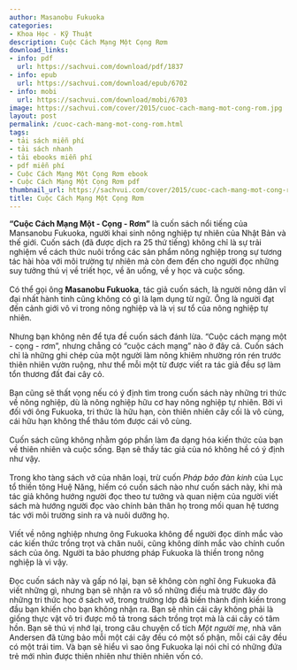 ```yaml
---
author: Masanobu Fukuoka
categories:
- Khoa Học - Kỹ Thuật
description: Cuộc Cách Mạng Một Cọng Rơm
download_links:
- info: pdf
  url: https://sachvui.com/download/pdf/1837
- info: epub
  url: https://sachvui.com/download/epub/6702
- info: mobi
  url: https://sachvui.com/download/mobi/6703
image: https://sachvui.com/cover/2015/cuoc-cach-mang-mot-cong-rom.jpg
layout: post
permalink: /cuoc-cach-mang-mot-cong-rom.html
tags:
- tải sách miễn phí
- tải sách nhanh
- tải ebooks miễn phí
- pdf miễn phí
- Cuộc Cách Mạng Một Cọng Rơm ebook
- Cuộc Cách Mạng Một Cọng Rơm pdf
thumbnail_url: https://sachvui.com/cover/2015/cuoc-cach-mang-mot-cong-rom.jpg
title: Cuộc Cách Mạng Một Cọng Rơm
---
```


 <div class="item-desc text-justify"> <p><strong>“Cuộc Cách Mạng Một - Cọng - Rơm”</strong> là cuốn sách nổi tiếng của Mansanobu Fukuoka, người khai sinh nông nghiệp tự nhiên của Nhật Bản và thế giới. Cuốn sách (đã được dịch ra 25 thứ tiếng) không chỉ là sự trải nghiệm về cách thức nuôi trồng các sản phẩm nông nghiệp trong sự tương tác hài hòa với môi trường tự nhiên mà còn đem đến cho người đọc những suy tưởng thú vị về triết học, về ăn uống, về y học và cuộc sống.<br><br>Có thể gọi ông <strong>Masanobu Fukuoka</strong>, tác giả cuốn sách, là người nông dân vĩ đại nhất hành tinh cũng không có gì là lạm dụng từ ngữ. Ông là người đạt đến cảnh giới vô vi trong nông nghiệp và là vị sư tổ của nông nghiệp tự nhiên.<br><br>Nhưng bạn không nên để tựa đề cuốn sách đánh lừa. “Cuộc cách mạng một - cọng - rơm”, nhưng chẳng có “cuộc cách mạng” nào ở đây cả. Cuốn sách chỉ là những ghi chép của một người làm nông khiêm nhường rón rén trước thiên nhiên vườn ruộng, như thể mỗi một từ được viết ra tác giả đều sợ làm tổn thương đất đai cây cỏ.<br><br>Bạn cũng sẽ thất vọng nếu có ý định tìm trong cuốn sách này những tri thức về nông nghiệp, dù là nông nghiệp hữu cơ hay nông nghiệp tự nhiên. Bởi vì đối với ông Fukuoka, tri thức là hữu hạn, còn thiên nhiên cây cối là vô cùng, cái hữu hạn không thể thâu tóm được cái vô cùng.<br><br>Cuốn sách cũng không nhằm góp phần làm đa dạng hóa kiến thức của bạn về thiên nhiên và cuộc sống. Bạn sẽ thấy tác giả của nó không hề có ý định như vậy.<br><br>Trong kho tàng sách vở của nhân loại, trừ cuốn<em> Pháp bảo đàn kinh</em> của Lục tổ thiền tông Huệ Năng, hiếm có cuốn sách nào như cuốn sách này, khi mà tác giả không hướng người đọc theo tư tưởng và quan niệm của người viết sách mà hướng người đọc vào chính bản thân họ trong mối quan hệ tương tác với môi trường sinh ra và nuôi dưỡng họ.<br><br>Viết về nông nghiệp nhưng ông Fukuoka không để người đọc dính mắc vào các kiến thức trồng trọt và chăn nuôi, cũng không dính mắc vào chính cuốn sách của ông. Người ta bảo phương pháp Fukuoka là thiền trong nông nghiệp là vì vậy.<br><br>Đọc cuốn sách này và gấp nó lại, bạn sẽ không còn nghĩ ông Fukuoka đã viết những gì, nhưng bạn sẽ nhận ra vô số những điều mà trước đây do những tri thức học ở sách vở, trong trường lớp đã biến thành định kiến trong đầu bạn khiến cho bạn không nhận ra. Bạn sẽ nhìn cái cây không phải là giống thực vật vô tri được mô tả trong sách trồng trọt mà là cái cây có tâm hồn. Bạn sẽ thú vị nhớ lại, trong câu chuyện cổ tích <em>Một người mẹ</em>, nhà văn Andersen đã từng bảo mỗi một cái cây đều có một số phận, mỗi cái cây đều có một trái tim. Và bạn sẽ hiểu vì sao ông Fukuoka lại nói chỉ có những đứa trẻ mới nhìn được thiên nhiên như thiên nhiên vốn có.</p> </div>